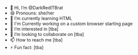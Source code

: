 - 👋 Hi, I’m @DarkRedITBrat
- 😄 Pronouns: she/her
- 🌱 I’m currently learning HTML
- 🔨 I'm Currently working on a custom browser starting page
- 👀 I’m interested in [tba]
- 💞️ I’m looking to collaborate on [tba]
- 📫 How to reach me [tba]
- ⚡ Fun fact: [tba]

<!---
DarkRedITBrat/DarkRedITBrat is a ✨ special ✨ repository because its `README.md` (this file) appears on your GitHub profile.
You can click the Preview link to take a look at your changes.
--->
